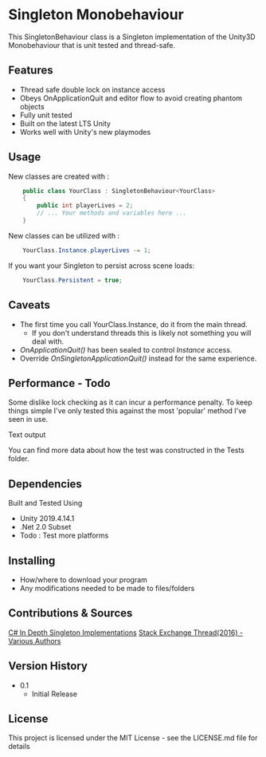 ﻿# Singleton Monobehaviour

This SingletonBehaviour class is a Singleton implementation of the Unity3D Monobehaviour that is unit tested and thread-safe.

## Features

* Thread safe double lock on instance access
* Obeys OnApplicationQuit and editor flow to avoid creating phantom objects
* Fully unit tested
* Built on the latest LTS Unity
* Works well with Unity's new playmodes

## Usage

New classes are created with :

```csharp
    public class YourClass : SingletonBehaviour<YourClass>
    {
        public int playerLives = 2;
        // ... Your methods and variables here ...
    }
```

New classes can be utilized with :

```csharp
    YourClass.Instance.playerLives -= 1;
```

If you want your Singleton to persist across scene loads:
```csharp
    YourClass.Persistent = true;
```

## Caveats
* The first time you call YourClass.Instance, do it from the main thread.
  * If you don't understand threads this is likely not something you will deal with.
* *OnApplicationQuit()* has been sealed to control *Instance* access.
* Override *OnSingletonApplicationQuit()* instead for the same experience.

## Performance - Todo
Some dislike lock checking as it can incur a performance penalty. To keep things simple I've only tested this against the most 'popular' method I've seen in use.

Text output

You can find more data about how the test was constructed in the Tests folder.

## Dependencies

Built and Tested Using
* Unity 2019.4.14.1
* .Net 2.0 Subset
* Todo : Test more platforms

## Installing

* How/where to download your program
* Any modifications needed to be made to files/folders

## Contributions & Sources

[C# In Depth Singleton Implementations](https://csharpindepth.com/articles/singleton)
[Stack Exchange Thread(2016) - Various Authors](https://gamedev.stackexchange.com/questions/116009/in-unity-how-do-i-correctly-implement-the-singleton-pattern)

## Version History

* 0.1
    * Initial Release

## License

This project is licensed under the MIT License - see the LICENSE.md file for details